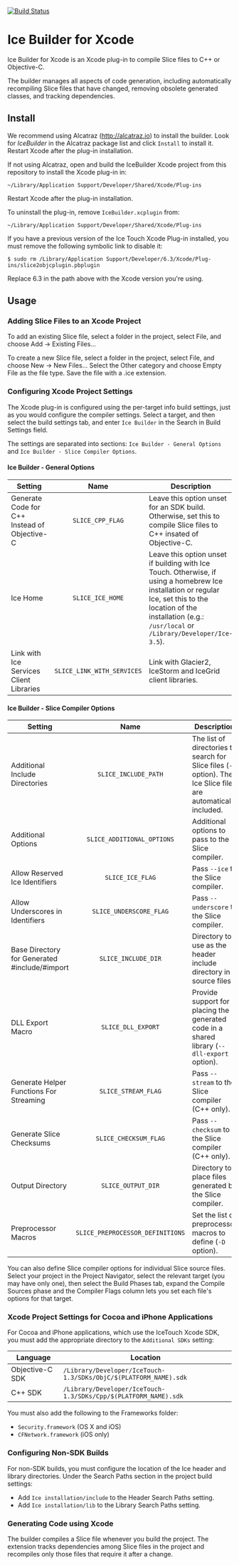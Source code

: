 [![Build Status](https://travis-ci.org/zeroc-ice/ice-builder-xcode.svg)](https://travis-ci.org/zeroc-ice/ice-builder-xcode)

# Ice Builder for Xcode

Ice Builder for Xcode is an Xcode plug-in to compile Slice files to
C++ or Objective-C.

The builder manages all aspects of code generation, including
automatically recompiling Slice files that have changed, removing
obsolete generated classes, and tracking dependencies.

## Install

We recommend using Alcatraz (http://alcatraz.io) to install the
builder. Look for *IceBuilder* in the Alcatraz package list and click
`Install` to install it. Restart Xcode after the plug-in installation.

If not using Alcatraz, open and build the IceBuilder Xcode project
from this repository to install the Xcode plug-in in:
```
~/Library/Application Support/Developer/Shared/Xcode/Plug-ins
```
Restart Xcode after the plug-in installation.

To uninstall the plug-in, remove `IceBuilder.xcplugin` from:
```
~/Library/Application Support/Developer/Shared/Xcode/Plug-ins
```
If you have a previous version of the Ice Touch Xcode Plug-in installed, you must remove the following symbolic link to disable it:
```
$ sudo rm /Library/Application Support/Developer/6.3/Xcode/Plug-ins/slice2objcplugin.pbplugin
```
Replace 6.3 in the path above with the Xcode version you're using.

## Usage

### Adding Slice Files to an Xcode Project

To add an existing Slice file, select a folder in the project, select File, and
choose Add -> Existing Files...

To create a new Slice file, select a folder in the project, select File, and
choose New -> New Files... Select the Other category and choose Empty File as
the file type. Save the file with a .ice extension.

### Configuring Xcode Project Settings

The Xcode plug-in is configured using the per-target info build settings, just
as you would configure the compiler settings. Select a target, and then select
the build settings tab, and enter `Ice Builder` in the Search in Build Settings field.

The settings are separated into sections: `Ice Builder - General Options` and `Ice Builder - Slice Compiler Options`.

#### Ice Builder - General Options

| Setting                                      | Name                       | Description                                                                                                                                                                                                            |
| -------------------------------------------- | :------------------------: | ---------------------------------------------------------------------------------------------------------------------------------------------------------------------------------------------------------------------- |
| Generate Code for C++ Instead of Objective-C | `SLICE_CPP_FLAG`           | Leave this option unset for an SDK build. Otherwise, set this to compile Slice files to C++ insated of Objective-C.                                                                                                    |
| Ice Home                                     | `SLICE_ICE_HOME`           | Leave this option unset if building with Ice Touch. Otherwise, if using a homebrew Ice installation or regular Ice, set this to the location of the installation (e.g.: `/usr/local` or `/Library/Developer/Ice-3.5`). |
| Link with Ice Services Client Libraries      | `SLICE_LINK_WITH_SERVICES` | Link with Glacier2, IceStorm and IceGrid client libraries.                                                                                                                                                             |

#### Ice Builder - Slice Compiler Options

| Setting                                       | Name                             | Description                                                                                                      |
| --------------------------------------------- | :------------------------------: | ---------------------------------------------------------------------------------------------------------------- |
| Additional Include Directories                | `SLICE_INCLUDE_PATH`             | The list of directories to search for Slice files (`-I` option). The Ice Slice files are automatically included. |
| Additional Options                            | `SLICE_ADDITIONAL_OPTIONS`       | Additional options to pass to the Slice compiler.                                                                |
| Allow Reserved Ice Identifiers                | `SLICE_ICE_FLAG`                 | Pass `--ice` to the Slice compiler.                                                                              |
| Allow Underscores in Identifiers              | `SLICE_UNDERSCORE_FLAG`          | Pass `--underscore` to the Slice compiler.                                                                       |
| Base Directory for Generated #include/#import | `SLICE_INCLUDE_DIR`              | Directory to use as the header include directory in source files.                                                |
| DLL Export Macro                              | `SLICE_DLL_EXPORT`               | Provide support for placing the generated code in a shared library (`--dll-export` option).                      |
| Generate Helper Functions For Streaming       | `SLICE_STREAM_FLAG`              | Pass `--stream` to the Slice compiler (C++ only).                                                                |
| Generate Slice Checksums                      | `SLICE_CHECKSUM_FLAG`            | Pass `--checksum` to the Slice compiler (C++ only).                                                              |
| Output Directory                              | `SLICE_OUTPUT_DIR`               | Directory to place files generated by the Slice compiler.                                                        |
| Preprocessor Macros                           | `SLICE_PREPROCESSOR_DEFINITIONS` | Set the list of preprocessor macros to define (`-D` option).                                                     |

You can also define Slice compiler options for individual Slice source files.
Select your project in the Project Navigator, select the relevant target (you
may have only one), then select the Build Phases tab, expand the Compile
Sources phase and the Compiler Flags column lets you set each file's options
for that target.

### Xcode Project Settings for Cocoa and iPhone Applications

For Cocoa and iPhone applications, which use the IceTouch Xcode SDK, you must
add the appropriate directory to the `Additional SDKs` setting:

| Language        | Location                                                         |
| ----------------|------------------------------------------------------------------|
| Objective-C SDK | `/Library/Developer/IceTouch-1.3/SDKs/ObjC/$(PLATFORM_NAME).sdk` |
| C++ SDK         | `/Library/Developer/IceTouch-1.3/SDKs/Cpp/$(PLATFORM_NAME).sdk`  |

You must also add the following to the Frameworks folder:
* `Security.framework` (OS X and iOS)
* `CFNetwork.framework` (iOS only)

### Configuring Non-SDK Builds

For non-SDK builds, you must configure the location of the Ice header
and library directories. Under the Search Paths section in the project
build settings:
* Add `Ice installation/include` to the Header Search Paths setting.
* Add `Ice installation/lib` to the Library Search Paths setting.

### Generating Code using Xcode

The builder compiles a Slice file whenever you build the project. The
extension tracks dependencies among Slice files in the project and
recompiles only those files that require it after a change.
